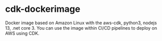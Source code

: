# cdk-dockerimage
Docker image based on Amazon Linux with the aws-cdk, python3, nodejs 13, .net core 3.
You can use the image within CI/CD pipelines to deploy on AWS using CDK.
